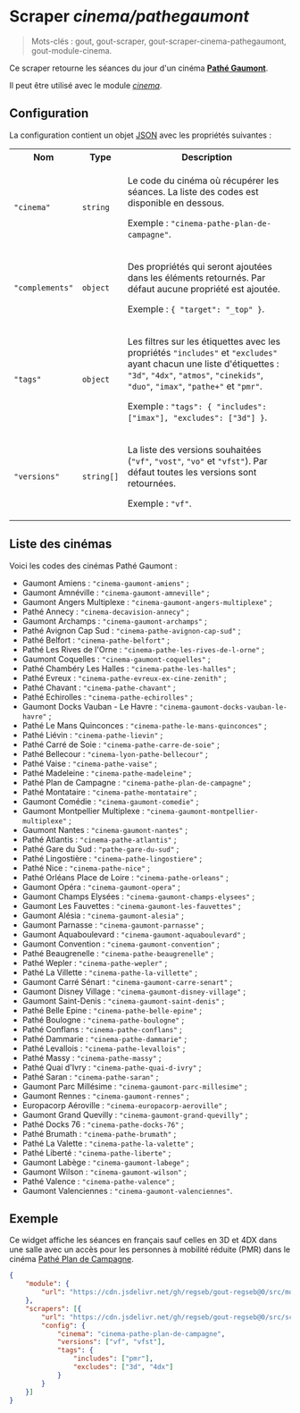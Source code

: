 # Scraper _cinema/pathegaumont_

> Mots-clés : gout, gout-scraper, gout-scraper-cinema-pathegaumont,
> gout-module-cinema.

Ce scraper retourne les séances du jour d'un cinéma [**Pathé
Gaumont**](https://www.cinemaspathegaumont.com/).

Il peut être utilisé avec le module
[_cinema_](https://github.com/regseb/gout-regseb/tree/HEAD/src/module/cinema#readme).

## Configuration

La configuration contient un objet
[JSON](https://www.json.org/json-fr.html "JavaScript Object Notation") avec les
propriétés suivantes :

<table>
  <tr>
    <th>Nom</th>
    <th>Type</th>
    <th>Description</th>
  </tr>
  <tr>
    <td><code>"cinema"</code></td>
    <td><code>string</code></td>
    <td>
      <p>
        Le code du cinéma où récupérer les séances. La liste des codes est
        disponible en dessous.
      </p>
      <p>
        Exemple : <code>"cinema-pathe-plan-de-campagne"</code>.
      </p>
    </td>
  </tr>
  <tr>
    <td><code>"complements"</code></td>
    <td><code>object</code></td>
    <td>
      <p>
        Des propriétés qui seront ajoutées dans les éléments retournés. Par
        défaut aucune propriété est ajoutée.
      </p>
      <p>
        Exemple : <code>{ "target": "_top" }</code>.
      </p>
    </td>
  </tr>
  <tr>
    <td><code>"tags"</code></td>
    <td><code>object</code></td>
    <td>
      <p>
        Les filtres sur les étiquettes avec les propriétés
        <code>"includes"</code> et <code>"excludes"</code> ayant chacun une
        liste d'étiquettes : <code>"3d"</code>, <code>"4dx"</code>,
        <code>"atmos"</code>, <code>"cinekids"</code>, <code>"duo"</code>,
        <code>"imax"</code>, <code>"pathe+"</code> et <code>"pmr"</code>.
      </p>
      <p>
        Exemple :
        <code>"tags": { "includes": ["imax"], "excludes": ["3d"] }</code>.
    </td>
  </tr>
  <tr>
    <td><code>"versions"</code></td>
    <td><code>string[]</code></td>
    <td>
      <p>
        La liste des versions souhaitées (<code>"vf"</code>,
        <code>"vost"</code>, <code>"vo"</code> et <code>"vfst"</code>).
        Par défaut toutes les versions sont retournées.
      </p>
      <p>
        Exemple : <code>"vf"</code>.
      </p>
    </td>
  </tr>
</table>

## Liste des cinémas

Voici les codes des cinémas Pathé Gaumont :

- Gaumont Amiens : `"cinema-gaumont-amiens"` ;
- Gaumont Amnéville : `"cinema-gaumont-amneville"` ;
- Gaumont Angers Multiplexe : `"cinema-gaumont-angers-multiplexe"` ;
- Pathé Annecy : `"cinema-decavision-annecy"` ;
- Gaumont Archamps : `"cinema-gaumont-archamps"` ;
- Pathé Avignon Cap Sud : `"cinema-pathe-avignon-cap-sud"` ;
- Pathé Belfort : `"cinema-pathe-belfort"` ;
- Pathé Les Rives de l'Orne : `"cinema-pathe-les-rives-de-l-orne"` ;
- Gaumont Coquelles : `"cinema-gaumont-coquelles"` ;
- Pathé Chambéry Les Halles : `"cinema-pathe-les-halles"` ;
- Pathé Evreux : `"cinema-pathe-evreux-ex-cine-zenith"` ;
- Pathé Chavant : `"cinema-pathe-chavant"` ;
- Pathé Echirolles : `"cinema-pathe-echirolles"` ;
- Gaumont Docks Vauban - Le Havre : `"cinema-gaumont-docks-vauban-le-havre"` ;
- Pathé Le Mans Quinconces : `"cinema-pathe-le-mans-quinconces"` ;
- Pathé Liévin : `"cinema-pathe-lievin"` ;
- Pathé Carré de Soie : `"cinema-pathe-carre-de-soie"` ;
- Pathé Bellecour : `"cinema-lyon-pathe-bellecour"` ;
- Pathé Vaise : `"cinema-pathe-vaise"` ;
- Pathé Madeleine : `"cinema-pathe-madeleine"` ;
- Pathé Plan de Campagne : `"cinema-pathe-plan-de-campagne"` ;
- Pathé Montataire : `"cinema-pathe-montataire"` ;
- Gaumont Comédie : `"cinema-gaumont-comedie"` ;
- Gaumont Montpellier Multiplexe : `"cinema-gaumont-montpellier-multiplexe"` ;
- Gaumont Nantes : `"cinema-gaumont-nantes"` ;
- Pathé Atlantis : `"cinema-pathe-atlantis"` ;
- Pathé Gare du Sud : `"pathe-gare-du-sud"` ;
- Pathé Lingostière : `"cinema-pathe-lingostiere"` ;
- Pathé Nice : `"cinema-pathe-nice"` ;
- Pathé Orléans Place de Loire : `"cinema-pathe-orleans"` ;
- Gaumont Opéra : `"cinema-gaumont-opera"` ;
- Gaumont Champs Elysées : `"cinema-gaumont-champs-elysees"` ;
- Gaumont Les Fauvettes : `"cinema-gaumont-les-fauvettes"` ;
- Gaumont Alésia : `"cinema-gaumont-alesia"` ;
- Gaumont Parnasse : `"cinema-gaumont-parnasse"` ;
- Gaumont Aquaboulevard : `"cinema-gaumont-aquaboulevard"` ;
- Gaumont Convention : `"cinema-gaumont-convention"` ;
- Pathé Beaugrenelle : `"cinema-pathe-beaugrenelle"` ;
- Pathé Wepler : `"cinema-pathe-wepler"` ;
- Pathé La Villette : `"cinema-pathe-la-villette"` ;
- Gaumont Carré Sénart : `"cinema-gaumont-carre-senart"` ;
- Gaumont Disney Village : `"cinema-gaumont-disney-village"` ;
- Gaumont Saint-Denis : `"cinema-gaumont-saint-denis"` ;
- Pathé Belle Epine : `"cinema-pathe-belle-epine"` ;
- Pathé Boulogne : `"cinema-pathe-boulogne"` ;
- Pathé Conflans : `"cinema-pathe-conflans"` ;
- Pathé Dammarie : `"cinema-pathe-dammarie"` ;
- Pathé Levallois : `"cinema-pathe-levallois"` ;
- Pathé Massy : `"cinema-pathe-massy"` ;
- Pathé Quai d'Ivry : `"cinema-pathe-quai-d-ivry"` ;
- Pathé Saran : `"cinema-pathe-saran"` ;
- Gaumont Parc Millésime : `"cinema-gaumont-parc-millesime"` ;
- Gaumont Rennes : `"cinema-gaumont-rennes"` ;
- Europacorp Aéroville : `"cinema-europacorp-aeroville"` ;
- Gaumont Grand Quevilly : `"cinema-gaumont-grand-quevilly"` ;
- Pathé Docks 76 : `"cinema-pathe-docks-76"` ;
- Pathé Brumath : `"cinema-pathe-brumath"` ;
- Pathé La Valette : `"cinema-pathe-la-valette"` ;
- Pathé Liberté : `"cinema-pathe-liberte"` ;
- Gaumont Labège : `"cinema-gaumont-labege"` ;
- Gaumont Wilson : `"cinema-gaumont-wilson"` ;
- Pathé Valence : `"cinema-pathe-valence"` ;
- Gaumont Valenciennes : `"cinema-gaumont-valenciennes"`.

## Exemple

Ce widget affiche les séances en français sauf celles en 3D et 4DX dans une
salle avec un accès pour les personnes à mobilité réduite (PMR) dans le cinéma
[Pathé Plan de
Campagne](https://www.cinemaspathegaumont.com/cinemas/cinema-pathe-plan-de-campagne).

```JSON
{
    "module": {
        "url": "https://cdn.jsdelivr.net/gh/regseb/gout-regseb@0/src/module/cinema/cinema.js"
    },
    "scrapers": [{
        "url": "https://cdn.jsdelivr.net/gh/regseb/gout-regseb@0/src/scraper/cinema/pathegaumont/pathegaumont.js",
        "config": {
            "cinema": "cinema-pathe-plan-de-campagne",
            "versions": ["vf", "vfst"],
            "tags": {
                "includes": ["pmr"],
                "excludes": ["3d", "4dx"]
            }
        }
    }]
}
```
